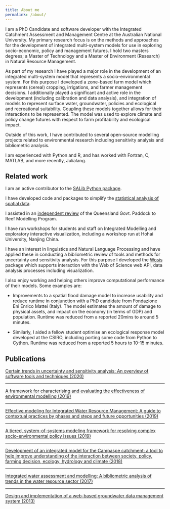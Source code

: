 ```yaml
---
title: About me
permalink: /about/
---
```


I am a PhD Candidate and software developer with the Integrated Catchment Assessment and Management Centre at the Australian National University. My primary research focus is on the methods and approaches for the development of integrated multi-system models for use in exploring socio-economic, policy and management futures. I hold two masters degrees; a Master of Technology and a Master of Environment (Research) in Natural Resource Management. 

As part of my research I have played a major role in the development of an integrated multi-system model that represents a socio-environmental system. For this purpose I developed a zone-based farm model which represents (cereal) cropping, irrigations, and farmer management decisions. I additionally played a significant and active role in the development (including calibration and data analysis), and integration of models to represent surface water, groundwater, policies and ecological and recreational suitability. Coupling these models together allows for their interactions to be represented. The model was used to explore climate and policy change futures with respect to farm profitability and ecological impact.

Outside of this work, I have contributed to several open-source modelling projects related to environmental research including sensitivity analysis and bibliometric analysis. 

I am experienced with Python and R, and has worked with Fortran, C, MATLAB, and more recently, Julialang.

## Related work

I am an active contributor to the [SALib Python package](https://github.com/salib/salib).

I have developed code and packages to simplify the [statistical analysis of spatial data](https://github.com/MamadioCMCC/HazardRiskScripts/tree/master/scripts/HazardStats).

I assisted in an [independent review](https://trove.nla.gov.au/work/237587298?selectedversion=NBD66255631) of the Queensland Govt. Paddock to Reef Modelling Program.

I have run workshops for students and staff on Integrated Modelling and exploratory interactive visualization, including a workshop run at Hohai University, Nanjing China.

I have an interest in linguistics and Natural Language Processing and have applied these in conducting a bibliometric review of tools and methods for uncertainty and sensitivity analysis. For this purpose I developed the [Wosis](https://github.com/ConnectedSystems/wosis) package which supports interaction with the Web of Science web API, data analysis processes including visualization.

I also enjoy working and helping others improve computational performance of their models. Some examples are:

- Improvements to a spatial flood damage model to increase usability and reduce runtime in conjunction with a PhD candidate from Fondazione Eni Enrico Mattei (Italy). The model estimates the amount of damage to physical assets, and impact on the economy (in terms of GDP) and population. Runtime was reduced from a reported 20mins to around 5 minutes.

- Similarly, I aided a fellow student optimise an ecological response model developed at the CSIRO, including porting some code from Python to Cython. Runtime was reduced from a reported 5 hours to 10-15 minutes.


## Publications

[Certain trends in uncertainty and sensitivity analysis: An overview of software tools and techniques (2020)](https://dx.doi.org/10.1016/j.envsoft.2019.104588)

<span class="__dimensions_badge_embed__" data-doi="10.1016/j.envsoft.2019.104588" data-style="large_rectangle"></span>

--------------------

[A framework for characterising and evaluating the effectiveness of environmental modelling (2019)](https://dx.doi.org/10.1016/j.envsoft.2019.04.008)

<span class="__dimensions_badge_embed__" data-doi="10.1016/j.envsoft.2019.04.008" data-style="large_rectangle"></span>

--------------------

[Effective modeling for Integrated Water Resource Management: A guide to contextual practices by phases and steps and future opportunities (2019)](https://dx.doi.org/10.1016/j.envsoft.2019.02.013)

<span class="__dimensions_badge_embed__" data-doi="10.1016/j.envsoft.2019.02.013" data-style="large_rectangle"></span>

--------------------

[A tiered, system-of-systems modeling framework for resolving complex socio-environmental policy issues (2019)](https://dx.doi.org/10.1016/j.envsoft.2018.11.011)

<span class="__dimensions_badge_embed__" data-doi="10.1016/j.envsoft.2018.11.011" data-style="large_rectangle"></span>

--------------------

[Development of an integrated model for the Campaspe catchment: a tool to help improve understanding of the interaction between society, policy, farming decision, ecology, hydrology and climate (2018)](https://dx.doi.org/10.5194/piahs-379-1-2018)

<span class="__dimensions_badge_embed__" data-doi="10.5194/piahs-379-1-2018" data-style="large_rectangle"></span>

--------------------

[Integrated water assessment and modelling: A bibliometric analysis of trends in the water resource sector (2017)](https://dx.doi.org/10.1016/j.jhydrol.2017.07.031)

--------------------

[Design and implementation of a web-based groundwater data management system (2013)](https://dx.doi.org/10.1016/j.matcom.2012.11.009)

<span class="__dimensions_badge_embed__" data-doi="10.1016/j.matcom.2012.11.009" data-style="large_rectangle"></span>

<script async src="https://badge.dimensions.ai/badge.js" charset="utf-8"></script>